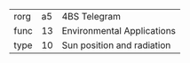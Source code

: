 
|    |   |   |
| -- | - | - |
| rorg | a5 | 4BS Telegram |
| func | 13 | Environmental Applications |
| type | 10 | Sun position and radiation |
